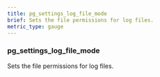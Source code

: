 ```yaml
---
title: pg_settings_log_file_mode
brief: Sets the file permissions for log files.
metric_type: gauge
---
```

### pg_settings_log_file_mode

Sets the file permissions for log files.